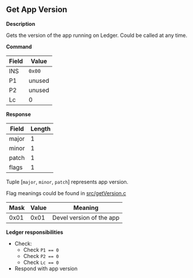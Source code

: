 ## Get App Version

**Description**

Gets the version of the app running on Ledger.
Could be called at any time.

**Command**

| Field | Value  |
| ----- | ------ |
| INS   | `0x00` |
| P1    | unused |
| P2    | unused |
| Lc    | 0      |

**Response**

| Field | Length |
| ----- | ------ |
| major | 1      |
| minor | 1      |
| patch | 1      |
| flags | 1      |

Tuple [`major`, `minor`, `patch`] represents app version.

Flag meanings could be found in [src/getVersion.c](../src/getVersion.c)

| Mask | Value | Meaning                  |
| ---- | ----- | ------------------------ |
| 0x01 | 0x01  | Devel version of the app |

**Ledger responsibilities**

- Check:
  - Check `P1 == 0`
  - Check `P2 == 0`
  - Check `Lc == 0`
- Respond with app version
